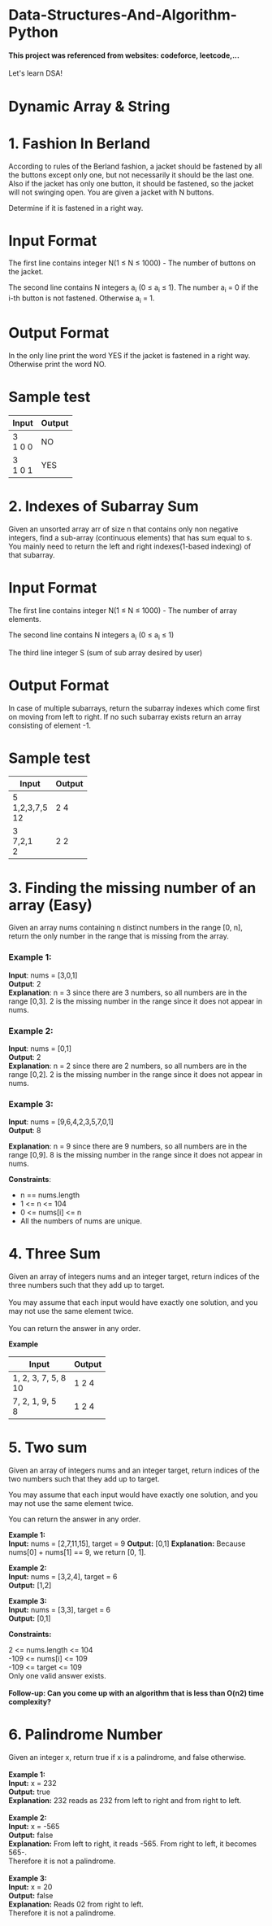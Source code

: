 # Data-Structures-And-Algorithm-Python  
#### This project was referenced from websites: codeforce, leetcode,...
Let's learn DSA!
# Dynamic Array & String
# 1. Fashion In Berland 
According to rules of the Berland fashion, a jacket should be fastened by all the buttons except only one, but not necessarily it should be the last one. Also if the jacket has only one button, it should be fastened, so the jacket will not swinging open.
You are given a jacket with N buttons. 

Determine if it is fastened in a right way.

# Input Format

 The first line contains integer N(1 ≤ N ≤ 1000) - The number of buttons on the jacket.

 The second line contains N integers a<sub>i</sub> (0 &le; a<sub>i</sub> &le; 1). The number a<sub>i</sub> = 0 if the i-th button is not fastened. Otherwise a<sub>i</sub> = 1.  

# Output Format
In the only line print the word YES if the jacket is fastened in a right way. Otherwise print the word NO.
# Sample test

| Input       | Output |
|-------------|--------|
| 3<br/>1 0 0 | NO     |
| 3<br/>1 0 1 | YES    |

# 2. Indexes of Subarray Sum
Given an unsorted array arr of size n that contains only non negative integers, find a sub-array (continuous elements) that has sum equal to s. You mainly need to return the left and right indexes(1-based indexing) of that subarray.

# Input Format

 The first line contains integer N(1 ≤ N ≤ 1000) - The number of array elements. 

 The second line contains N integers a<sub>i</sub> (0 &le; a<sub>i</sub> &le; 1)  

 The third line integer S (sum of sub array desired by user) 

# Output Format
In case of multiple subarrays, return the subarray indexes which come first on moving from left to right. If no such subarray exists return an array consisting of element -1.
# Sample test

| Input                  | Output |
|------------------------|--------|
| 5<br/>1,2,3,7,5<br/>12 | 2 4    |
| 3<br/>7,2,1<br/>2      | 2 2    |

# 3. Finding the missing number of an array (Easy)
Given an array nums containing n distinct numbers in the range [0, n], return the only number in the range that is missing from the array.
### Example 1:

**Input**: nums = [3,0,1]</br>
**Output**: 2</br>
**Explanation**: n = 3 since there are 3 numbers, so all numbers are in the range [0,3]. 2 is the missing number in the range since it does not appear in nums.

### Example 2:</br>
**Input**: nums = [0,1]</br>
**Output**: 2</br>
**Explanation**: n = 2 since there are 2 numbers, so all numbers are in the range [0,2]. 2 is the missing number in the range since it does not appear in nums.

### Example 3:

**Input**: nums = [9,6,4,2,3,5,7,0,1] </br>
**Output**: 8

**Explanation**: n = 9 since there are 9 numbers, so all numbers are in the range [0,9]. 8 is the missing number in the range since it does not appear in nums.

 **Constraints**:

- n == nums.length</br>
- 1 <= n <= 104</br>
- 0 <= nums[i] <= n </br>
- All the numbers of nums are unique.
 
# 4. Three Sum 
Given an array of integers nums and an integer target, return indices of the three numbers such that they add up to target.</br></br>
You may assume that each input would have exactly one solution, and you may not use the same element twice.</br></br>
You can return the answer in any order. 

**Example**


| Input                   | Output |
|-------------------------|--------|
| 1, 2, 3, 7, 5, 8<br/>10 | 1 2 4  |
| 7, 2, 1, 9, 5<br/>8     | 1 2 4  |

# 5. Two sum
Given an array of integers nums and an integer target, return indices of the two numbers such that they add up to target.

You may assume that each input would have exactly one solution, and you may not use the same element twice.

You can return the answer in any order.

 

**Example 1:** </br>
**Input:** nums = [2,7,11,15], target = 9
**Output:** [0,1]
**Explanation:** Because nums[0] + nums[1] == 9, we return [0, 1].

**Example 2:**</br>
**Input:** nums = [3,2,4], target = 6</br>
**Output:** [1,2]

**Example 3:** </br>
**Input:** nums = [3,3], target = 6</br>
**Output:** [0,1]
 

**Constraints:**</br>

2 <= nums.length <= 104 </br>
-109 <= nums[i] <= 109 </br>
-109 <= target <= 109 </br>
Only one valid answer exists.</br> </br>
**Follow-up: Can you come up with an algorithm that is less than O(n2) time complexity?**

# 6. Palindrome Number

Given an integer x, return true if x is a palindrome, and false otherwise. </br></br>
**Example 1:**</br>
**Input:** x = 232</br>
**Output:** true</br>
**Explanation:** 232 reads as 232 from left to right and from right to left.</br></br>
**Example 2:**</br>
**Input:** x = -565 </br>
**Output:** false</br>
**Explanation:** From left to right, it reads -565. From right to left, it becomes 565-. </br> 
Therefore it is not a palindrome.</br></br>
**Example 3:**</br>
**Input:** x = 20</br>
**Output:** false</br>
**Explanation:** Reads 02 from right to left.</br>
Therefore it is not a palindrome.
 

